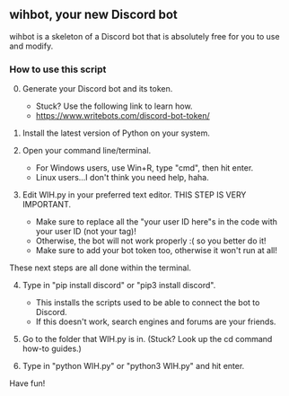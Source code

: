 ## wihbot, your new Discord bot

wihbot is a skeleton of a Discord bot that is absolutely free for you to use and modify.


### How to use this script

0. Generate your Discord bot and its token.
    - Stuck? Use the following link to learn how.
    - https://www.writebots.com/discord-bot-token/

1. Install the latest version of Python on your system.

2. Open your command line/terminal.
    - For Windows users, use Win+R, type "cmd", then hit enter.
    - Linux users...I don't think you need help, haha.

3. Edit WIH.py in your preferred text editor. THIS STEP IS VERY IMPORTANT.
    - Make sure to replace all the "your user ID here"s in the code with your user ID (not your tag)!
    - Otherwise, the bot will not work properly :( so you better do it!
    - Make sure to add your bot token too, otherwise it won't run at all!

These next steps are all done within the terminal.

4. Type in "pip install discord" or "pip3 install discord". 
    - This installs the scripts used to be able to connect the bot to Discord.
    - If this doesn't work, search engines and forums are your friends.

5. Go to the folder that WIH.py is in. (Stuck? Look up the cd command how-to guides.)

6. Type in "python WIH.py" or "python3 WIH.py" and hit enter.

Have fun!
